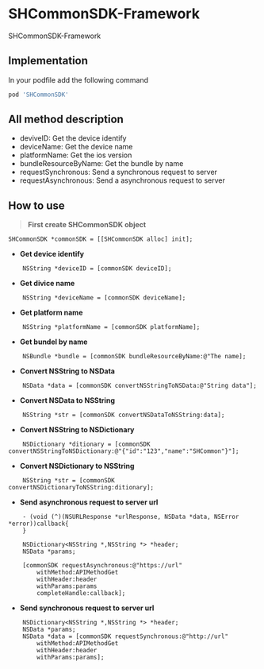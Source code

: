 # SHCommonSDK-Framework

 SHCommonSDK-Framework

## Implementation

In your podfile add the following command

```ruby
pod 'SHCommonSDK'
```

## All method description

- deviveID: Get the device identify
- deviceName: Get the device name
- platformName: Get the ios version
- bundleResourceByName: Get the bundle by name
- requestSynchronous: Send a synchronous request to server
- requestAsynchronous: Send a asynchronous request to server

## How to use

> **First create SHCommonSDK object**

```objc
SHCommonSDK *commonSDK = [[SHCommonSDK alloc] init];
```

- **Get device identify**

```objc
    NSString *deviceID = [commonSDK deviceID];
```

- **Get divice name**

```objc
    NSString *deviceName = [commonSDK deviceName];
```

- **Get platform name**

```objc
    NSString *platformName = [commonSDK platformName];
```

- **Get bundel by name**

```objc
    NSBundle *bundle = [commonSDK bundleResourceByName:@"The name];
```

- **Convert NSString to NSData**

```objc
    NSData *data = [commonSDK convertNSStringToNSData:@"String data"];
```

- **Convert NSData to NSString**

```objc
    NSString *str = [commonSDK convertNSDataToNSString:data];
```

- **Convert NSString to NSDictionary**

```objc
    NSDictionary *ditionary = [commonSDK convertNSStringToNSDictionary:@"{"id":"123","name":"SHCommon"}"];
```

- **Convert NSDictionary to NSString**

```objc
    NSString *str = [commonSDK convertNSDictionaryToNSString:ditionary];
```

- **Send asynchronous request to server url**

```objc
    - (void (^)(NSURLResponse *urlResponse, NSData *data, NSError *error))callback{
    }

    NSDictionary<NSString *,NSString *> *header;
    NSData *params;

    [commonSDK requestAsynchronous:@"https://url"
        withMethod:APIMethodGet
        withHeader:header
        withParams:params
        completeHandle:callback];
```

- **Send synchronous request to server url**

```objc
    NSDictionary<NSString *,NSString *> *header;
    NSData *params;
    NSData *data = [commonSDK requestSynchronous:@"http://url"
        withMethod:APIMethodGet
        withHeader:header
        withParams:params];
```
